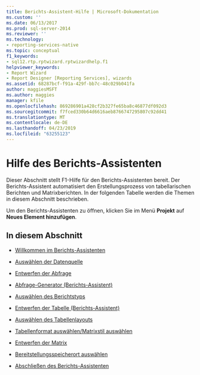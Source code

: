 ```yaml
---
title: Berichts-Assistent-Hilfe | Microsoft-Dokumentation
ms.custom: ''
ms.date: 06/13/2017
ms.prod: sql-server-2014
ms.reviewer: ''
ms.technology:
- reporting-services-native
ms.topic: conceptual
f1_keywords:
- sql12.rtp.rptwizard.rptwizardhelp.f1
helpviewer_keywords:
- Report Wizard
- Report Designer [Reporting Services], wizards
ms.assetid: 68287bcf-f91a-429f-bb7c-48c029b041fa
author: maggiesMSFT
ms.author: maggies
manager: kfile
ms.openlocfilehash: 869286901a428cf2b327fe65ba8c46877df092d3
ms.sourcegitcommit: f7fced330b64d6616aeb8766747295807c92dd41
ms.translationtype: MT
ms.contentlocale: de-DE
ms.lasthandoff: 04/23/2019
ms.locfileid: "63255123"
---
```

# <a name="report-wizard-help"></a>Hilfe des Berichts-Assistenten
  Dieser Abschnitt stellt F1-Hilfe für den Berichts-Assistenten bereit. Der Berichts-Assistent automatisiert den Erstellungsprozess von tabellarischen Berichten und Matrixberichten. In der folgenden Tabelle werden die Themen in diesem Abschnitt beschrieben.  
  
 Um den Berichts-Assistenten zu öffnen, klicken Sie im Menü **Projekt** auf **Neues Element hinzufügen**.  
  
## <a name="in-this-section"></a>In diesem Abschnitt  
  
-   [Willkommen im Berichts-Assistenten](../../2014/reporting-services/welcome-to-the-report-wizard.md)  
  
-   [Auswählen der Datenquelle](../../2014/reporting-services/select-the-data-source.md)  
  
-   [Entwerfen der Abfrage](../../2014/reporting-services/design-the-query.md)  
  
-   [Abfrage-Generator &#40;Berichts-Assistent&#41;](../../2014/reporting-services/query-builder-report-wizard.md)  
  
-   [Auswählen des Berichtstyps](../../2014/reporting-services/select-the-report-type.md)  
  
-   [Entwerfen der Tabelle &#40;Berichts-Assistent&#41;](../../2014/reporting-services/design-the-table-report-wizard.md)  
  
-   [Auswählen des Tabellenlayouts](../../2014/reporting-services/choose-the-table-layout.md)  
  
-   [Tabellenformat auswählen/Matrixstil auswählen](../../2014/reporting-services/choose-the-table-style-or-choose-the-matrix-style.md)  
  
-   [Entwerfen der Matrix](../../2014/reporting-services/design-the-matrix.md)  
  
-   [Bereitstellungsspeicherort auswählen](../../2014/reporting-services/choose-the-deployment-location.md)  
  
-   [Abschließen des Berichts-Assistenten](../../2014/reporting-services/complete-the-report-wizard.md)  
  
  
